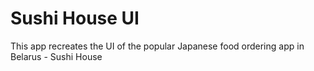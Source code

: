 # Sushi House UI

This app recreates the UI of the popular Japanese food ordering app in Belarus - Sushi House